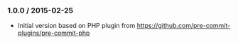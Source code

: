### 1.0.0 / 2015-02-25

* Initial version based on PHP plugin from https://github.com/pre-commit-plugins/pre-commit-php
